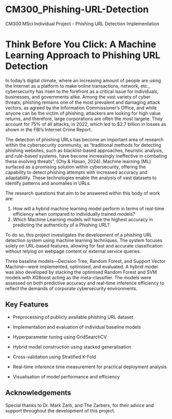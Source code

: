 # CM300_Phishing-URL-Detection
CM300 MSci Individual Project - Phishing URL Detection Implementation

# Think Before You Click: A Machine Learning Approach to Phishing URL Detection

In today’s digital climate, where an increasing amount of people are using the Internet as a platform to make online transactions, network, etc., cybersecurity has risen to the forefront as a critical issue for individuals, businesses, and governments alike. Among the vast variety of cyber threats, phishing remains one of the most prevalent and damaging attack vectors, as agreed by the Information Commissioner’s Office, and while anyone can be the victim of phishing, attackers are looking for high value returns, and therefore, large corporations are often the most targete. They account for 75% of all attacks, in 2022, which led to $2.7 billion in losses as shown in the FBI’s Internet Crime Report.

The detection of phishing URLs has become an important area of research within the cybersecurity community, as “traditional methods for detecting phishing websites, such as blacklist-based approaches, heuristic analysis, and rule-based systems, have become increasingly ineffective in combating these evolving threats”, (Chy & Hasan, 2024). Machine learning (ML) surfaced as a promising solution within cybersecurity, offering the capability to detect phishing attempts with increased accuracy and adaptability. These technologies enable the analysis of vast datasets to identify patterns and anomalies in URLs.

The research questions that aim to be answered within this body of work are:

1. How will a hybrid machine learning model perform in terms of real-time efficiency when compared to individually trained models?
2. Which Machine Learning models will have the highest accuracy in predicting the authenticity of a Phishing URL?

To do so, this project investigates the development of a phishing URL detection system using machine learning techniques. The system focuses solely on URL-based features, allowing for fast and accurate classification without relying on webpage content or external service queries.

Three baseline models—Decision Tree, Random Forest, and Support Vector Machine—were implemented, optimised, and evaluated. A hybrid model was also developed by stacking the optimised Random Forest and SVM models with XGBoost acting as the meta-classifier. The models were assessed on both predictive accuracy and real-time inference efficiency to reflect the demands of corporate cybersecurity environments.

## Key Features
- Preprocessing of publicly available phishing URL dataset

- Implementation and evaluation of individual baseline models

- Hyperparameter tuning using GridSearchCV

- Hybrid model construction using stacked generalisation

- Cross-validation using Stratified K-Fold

- Real-time inference time measurement for practical deployment analysis

- Visualisation of model performance and efficiency


## Acknowledgements
Special thanks to Dr. Mark Zarb, and The Zarbers, for their advice and support throughout the development of this project. 

